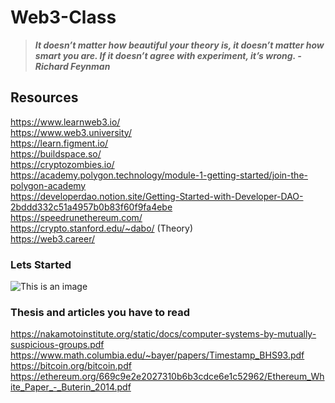 # Web3-Class

> ***It doesn’t matter how beautiful your theory is, it doesn’t matter how smart you are. If it doesn’t agree with experiment, it’s wrong. - Richard Feynman***


## Resources

https://www.learnweb3.io/<br />
https://www.web3.university/ <br />
https://learn.figment.io/ <br />
https://buildspace.so/ <br />
https://cryptozombies.io/ <br />
https://academy.polygon.technology/module-1-getting-started/join-the-polygon-academy <br />
https://developerdao.notion.site/Getting-Started-with-Developer-DAO-2bddd332c51a4957b0b83f60f9fa4ebe <br />
https://speedrunethereum.com/ <br />
https://crypto.stanford.edu/~dabo/ (Theory) <br />
https://web3.career/ <br />

### Lets Started 
 ![This is an image](https://m.media-amazon.com/images/M/MV5BZjE0N2E3MDAtNmU0Zi00NjI1LWE1YjQtYWMwMGMxZWI4ZWQ3XkEyXkFqcGdeQXVyNjc5Mjg0NjU@._V1_.jpg)

### Thesis and articles you have to read
https://nakamotoinstitute.org/static/docs/computer-systems-by-mutually-suspicious-groups.pdf <br />
https://www.math.columbia.edu/~bayer/papers/Timestamp_BHS93.pdf <br />
https://bitcoin.org/bitcoin.pdf <br />
https://ethereum.org/669c9e2e2027310b6b3cdce6e1c52962/Ethereum_White_Paper_-_Buterin_2014.pdf <br />
